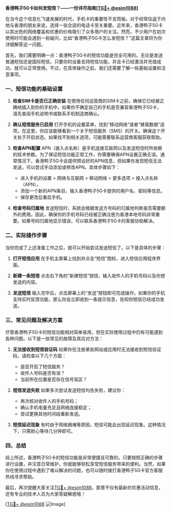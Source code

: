 **香港鸭子5G卡如何发短信？——一份详尽指南[[TG💪+ @esim1088](https://t.me/s/esim1088)]**

在当今这个信息化飞速发展的时代，手机卡的重要性不言而喻。对于经常往返于内地与香港的朋友来说，选择一张合适的电话卡至关重要。近年来，香港鸭子5G卡以其出色的网络覆盖和优惠的价格吸引了众多用户的关注。然而，不少用户在初次使用时可能会遇到一些疑问，比如“香港鸭子5G卡怎么发短信？”这篇文章将为你详细解答这一问题。

首先，我们需要明确一点：香港鸭子5G卡的短信功能是完全可用的。无论是发送普通短信还是国际短信，只要你的设备支持短信功能，并且卡已经激活并充值成功，就可以正常使用。不过，在具体操作之前，我们还需要了解一些基础设置和注意事项。

### **一、短信功能的基础设置**

1. **检查SIM卡是否已正确安装**
   在使用任何运营商的SIM卡之前，确保它已经被正确地插入到你的手机中。如果你不确定自己的手机是否兼容香港鸭子5G卡，请先查阅手机说明书或联系手机制造商确认。

2. **确认短信服务已启用**
   打开手机的设置菜单，找到“移动网络”或者“蜂窝数据”选项。在这里，你应该能够看到一个关于短信服务（SMS）的开关。确保这个开关处于开启状态。如果找不到相关选项，可能需要联系运营商客服获取帮助。

3. **检查APN配置**
   APN（接入点名称）是手机连接互联网以及发送短信时所依赖的技术参数。为了保证短信功能正常工作，你需要确保APN设置正确无误。通常情况下，香港鸭子5G卡会提供预设好的APN信息，但如果你发现短信无法发送，可以尝试手动添加或修改APN。具体步骤如下：
   
   - 进入手机的设置 > 网络与互联网 > 移动网络 > 更多选项 > 接入点名称（APN）。
   - 添加一个新的APN条目，输入香港鸭子5G卡提供的用户名、密码等信息。
   - 保存更改后重启手机。

4. **检查号码归属地**
   发送短信时，系统会根据发送方号码的归属地判断是否需要额外的费用。因此，确保你的手机号码已经被正确注册为香港本地号码非常重要。如果号码归属地显示错误，可以联系香港鸭子5G卡的客服协助解决。

### **二、实际操作步骤**

当你完成了上述准备工作之后，就可以开始尝试发送短信了。以下是具体的步骤：

1. **打开短信应用**
   在手机主屏幕上找到并点击“短信”图标，进入短信应用程序界面。

2. **新建一条短信**
   点击右下角的“新建短信”按钮，输入收件人的手机号码以及你想发送的内容。

3. **发送短信**
   输入完毕后，点击屏幕上的“发送”按钮即可完成操作。如果你的手机支持实时反馈功能，那么你会立即收到一条提示信息，告知你短信已经成功发送。

### **三、常见问题及解决方案**

尽管香港鸭子5G卡的短信功能相对简单易用，但在实际使用过程中仍有可能遇到各种问题。以下是一些常见的故障及其应对方法：

1. **无法接收到短信验证码**
   如果你在注册某些网站或应用时无法接收到短信验证码，请检查以下几个方面：
   - 是否开启了短信服务？
   - 收件人号码是否有误？
   - 当前所在位置是否存在信号盲区？

2. **短信发送失败**
   如果多次尝试发送短信均告失败，建议你：
   - 再次核对收件人的手机号码；
   - 确认手机电量充足且网络连接稳定；
   - 尝试更换其他时间段重新发送。

3. **短信延迟现象**
   有时由于网络拥堵等原因，短信可能会出现延迟现象。这种情况下，只需耐心等待几分钟即可。

### **四、总结**

综上所述，香港鸭子5G卡的短信功能是非常便捷且可靠的。只要按照正确的步骤进行设置，并注意日常维护，你就能够轻松享受短信服务带来的便利。当然，如果你在使用过程中遇到了难以解决的问题，也可以随时拨打香港鸭子5G卡官方客服热线寻求帮助。

最后，再次提醒大家关注[TG💪+ @esim1088](https://t.me/s/esim1088)，那里不仅有最新的优惠活动信息，还有专业的技术人员为大家答疑解惑哦！

[[TG💪+ @esim1088](https://t.me/s/esim1088) ![Image](https://i.postimg.cc/4NQfJmqS/Snipaste-2025-05-13-00-14-12.png)]